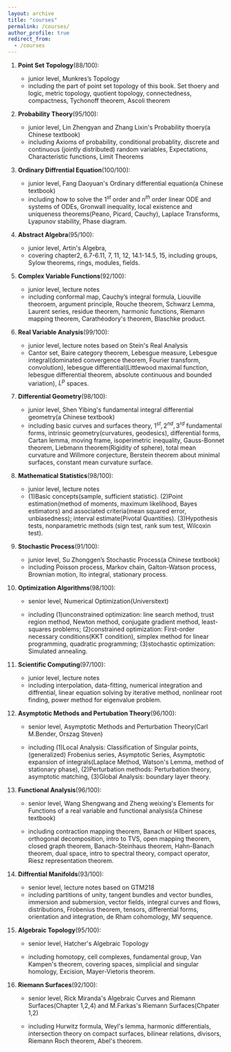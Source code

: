 ```yaml
---
layout: archive
title: "courses"
permalink: /courses/
author_profile: true
redirect_from:
  - /courses
---
```



1. **Point Set Topology**(88/100):
   - junior level, Munkres’s Topology
   - including the part of point set topology of this book. Set thoery and logic, metric topology, quotient topology, connectedness, compactness, Tychonoff theorem, Ascoli theorem
2. **Probability Theory**(95/100):
   - junior level, Lin Zhengyan and Zhang Lixin's Probability thoery(a Chinese textbook)
   - including Axioms of probability, conditional probablity, discrete and continuous (jointly distributed) random variables, Expectations, Characteristic functions,  Limit Theorems
3. **Ordinary Diffrential Equation**(100/100):
   - junior level, Fang Daoyuan's Ordinary differential equation(a Chinese textbook)
   - including how to solve the $1^{st}$ order and $n^{th}$ order linear ODE and systems of ODEs, Gronwall inequality, local existence and uniqueness theorems(Peano, Picard, Cauchy), Laplace Transforms, Lyapunov stability, Phase diagram.

4. **Abstract Algebra**(95/100):
   * junior level, Artin's Algebra, 
   * covering chapter2, 6.7-6.11, 7, 11, 12, 14.1-14.5, 15, including groups, Sylow theorems, rings, modules, fields.

5. **Complex Variable Functions**(92/100): 
   - junior level, lecture notes
   - including conformal map, Cauchy’s integral formula, Liouville theoroem, argument principle, Rouche theorem, Schwarz Lemma, Laurent series, residue theorem, harmonic functions, Riemann mapping theorem, Carathéodory's theorem, Blaschke product.
6. **Real Variable Analysis**(99/100):
   - junior level, lecture notes based on Stein's Real Analysis
   - Cantor set, Baire category theorem, Lebesgue measure, Lebesgue integral(dominated convergence theorem, Fourier transform, convolution), lebesgue differential(Littlewood maximal function, lebesgue differential theorem, absolute continuous and bounded variation), $L^p$ spaces.
7. **Differential Geometry**(98/100):
   - junior level, Shen Yibing's fundamental integral differential geometry(a Chinese textbook)
   - including basic curves and surfaces theory, $1^{st}, 2^{nd}, 3^{rd}$ fundamental forms, intrinsic geometry(curvatures, geodesics), differential forms, Cartan lemma, moving frame, isoperimetric inequality, Gauss-Bonnet theorem, Liebmann theorem(Rigidity of sphere), total mean curvature and Willmore conjecture, Berstein theorem about minimal surfaces, constant mean curvature surface.    

8. **Mathematical Statistics**(98/100):
   - junior level, lecture notes
   -  (1)Basic concepts(sample, sufficient statistic). (2)Point estimation(method of moments, maximum likelihood, Bayes estimators) and associated criteria(mean squared error, unbiasedness); interval estimate(Pivotal Quantities). (3)Hypothesis tests, nonparametric methods (sign test, rank sum test, Wilcoxin test).

9. **Stochastic Process**(91/100):
   - junior level, Su Zhonggen’s Stochastic Process(a Chinese textbook)
   - including Poisson process, Markov chain, Galton-Watson process, Brownian motion, Ito integral, stationary process.

10. **Optimization Algorithms**(98/100):

    - senior level, Numerical Optimization(Universitext)

    - including (1)unconstrained optimization: line search method, trust region method, Newton method, conjugate gradient method, least-squares problems; (2)constrained optimization: First-order necessary conditions(KKT condition), simplex method for linear programming, quadratic programming; (3)stochastic optimization: Simulated annealing.

11. **Scientific Computing**(97/100):
    - junior level, lecture notes
    - including interpolation, data-fitting, numerical integration and diffrential, linear equation solving by iterative method, nonlinear root finding, power method for eigenvalue problem.

12. **Asymptotic Methods and Pertubation Theory**(96/100):

    - senior level, Asymptotic Methods and Perturbation Theory(Carl M.Bender, Orszag Steven)

    - including (1)Local Analysis: Classification of Singular points, (generalized) Frobenius series, Asymptotic Series, Asymptotic expansion of integrals(Laplace Method, Watson's Lemma, method of stationary phase), (2)Perturbation methods: Perturbation theory, asymptotic matching, (3)Global Analysis: boundary layer theory.

13. **Functional Analysis**(96/100):

    - senior level, Wang Shengwang and Zheng weixing's Elements for Functions of a real variable and functional analysis(a Chinese textbook)

    - including contraction mapping theorem, Banach or Hilbert spaces, orthogonal decomposition, intro to TVS, open mapping theorem, closed graph theorem, Banach-Steinhaus theorem, Hahn-Banach theorem, dual space, intro to spectral theory, compact operator, Riesz representation theorem.

14. **Diffrential Manifolds**(93/100):
    - senior level, lecture notes based on GTM218
    - including partitions of unity, tangent bundles and vector bundles, immersion and submersion, vector fields, integral curves and flows, distributions, Frobenius theorem, tensors, differential forms, orientation and integration, de Rham cohomology, MV sequence.

15. **Algebraic Topology**(95/100):

    - senior level, Hatcher's Algebraic Topology

    - including homotopy, cell complexes, fundamental group, Van Kampen's theorem, covering spaces, simplicial and singular homology, Excision, Mayer-Vietoris theorem.

16. **Riemann Surfaces**(92/100):

    - senior level, Rick Miranda's Algebraic Curves and Riemann Surfaces(Chapter 1,2,4) and M.Farkas's Riemann Surfaces(Chpater 1,2) 

    - including Hurwitz formula, Weyl's lemma, harmonic differentials, intersection theory on compact surfaces, bilinear relations, divisors, Riemann Roch theorem, Abel's theorem.
